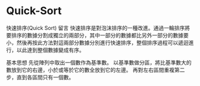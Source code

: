 # Quick-Sort
快速排序(Quick Sort)
留言
快速排序是對泡沫排序的一種改進。通過一輪排序將要排序的數據分割成獨立的兩部分，其中一部分的數據都比另外一部分的數據要小，然後再按此方法對這兩部分數據分別進行快速排序，整個排序過程可以遞迴進行，以此達到整個數據變成有序。

基本思想
先從陣列中取出一個數作為基準數。
以基準數做分區，將比基準數大的數放到它的右邊，小於或等於它的數全放到它的左邊。
再對左右區間重複第二步，直到各區間只有一個數。
